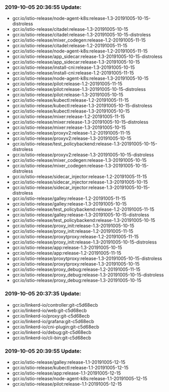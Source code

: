 ### 2019-10-05 20:36:55 Update:

- gcr.io/istio-release/node-agent-k8s:release-1.3-20191005-10-15-distroless
- gcr.io/istio-release/citadel:release-1.3-20191005-10-15
- gcr.io/istio-release/citadel:release-1.3-20191005-10-15-distroless
- gcr.io/istio-release/mixer_codegen:release-1.2-20191005-11-15
- gcr.io/istio-release/citadel:release-1.2-20191005-11-15
- gcr.io/istio-release/node-agent-k8s:release-1.2-20191005-11-15
- gcr.io/istio-release/app_sidecar:release-1.3-20191005-10-15-distroless
- gcr.io/istio-release/app_sidecar:release-1.3-20191005-10-15
- gcr.io/istio-release/install-cni:release-1.3-20191005-10-15
- gcr.io/istio-release/install-cni:release-1.2-20191005-11-15
- gcr.io/istio-release/node-agent-k8s:release-1.3-20191005-10-15
- gcr.io/istio-release/pilot:release-1.2-20191005-11-15
- gcr.io/istio-release/pilot:release-1.3-20191005-10-15-distroless
- gcr.io/istio-release/pilot:release-1.3-20191005-10-15
- gcr.io/istio-release/kubectl:release-1.2-20191005-11-15
- gcr.io/istio-release/kubectl:release-1.3-20191005-10-15-distroless
- gcr.io/istio-release/kubectl:release-1.3-20191005-10-15
- gcr.io/istio-release/mixer:release-1.2-20191005-11-15
- gcr.io/istio-release/mixer:release-1.3-20191005-10-15-distroless
- gcr.io/istio-release/mixer:release-1.3-20191005-10-15
- gcr.io/istio-release/proxyv2:release-1.2-20191005-11-15
- gcr.io/istio-release/proxyv2:release-1.3-20191005-10-15
- gcr.io/istio-release/test_policybackend:release-1.3-20191005-10-15-distroless
- gcr.io/istio-release/proxyv2:release-1.3-20191005-10-15-distroless
- gcr.io/istio-release/mixer_codegen:release-1.3-20191005-10-15
- gcr.io/istio-release/mixer_codegen:release-1.3-20191005-10-15-distroless
- gcr.io/istio-release/sidecar_injector:release-1.2-20191005-11-15
- gcr.io/istio-release/sidecar_injector:release-1.3-20191005-10-15
- gcr.io/istio-release/sidecar_injector:release-1.3-20191005-10-15-distroless
- gcr.io/istio-release/galley:release-1.2-20191005-11-15
- gcr.io/istio-release/galley:release-1.3-20191005-10-15
- gcr.io/istio-release/test_policybackend:release-1.2-20191005-11-15
- gcr.io/istio-release/galley:release-1.3-20191005-10-15-distroless
- gcr.io/istio-release/test_policybackend:release-1.3-20191005-10-15
- gcr.io/istio-release/proxy_init:release-1.3-20191005-10-15
- gcr.io/istio-release/proxy_init:release-1.2-20191005-11-15
- gcr.io/istio-release/proxytproxy:release-1.2-20191005-11-15
- gcr.io/istio-release/proxy_init:release-1.3-20191005-10-15-distroless
- gcr.io/istio-release/app:release-1.3-20191005-10-15
- gcr.io/istio-release/app:release-1.2-20191005-11-15
- gcr.io/istio-release/proxytproxy:release-1.3-20191005-10-15-distroless
- gcr.io/istio-release/proxytproxy:release-1.3-20191005-10-15
- gcr.io/istio-release/proxy_debug:release-1.2-20191005-11-15
- gcr.io/istio-release/proxy_debug:release-1.3-20191005-10-15-distroless
- gcr.io/istio-release/proxy_debug:release-1.3-20191005-10-15
### 2019-10-05 20:37:35 Update:

- gcr.io/linkerd-io/controller:git-c5d68ecb
- gcr.io/linkerd-io/web:git-c5d68ecb
- gcr.io/linkerd-io/proxy:git-c5d68ecb
- gcr.io/linkerd-io/grafana:git-c5d68ecb
- gcr.io/linkerd-io/cni-plugin:git-c5d68ecb
- gcr.io/linkerd-io/debug:git-c5d68ecb
- gcr.io/linkerd-io/cli-bin:git-c5d68ecb
### 2019-10-05 20:39:55 Update:

- gcr.io/istio-release/galley:release-1.1-20191005-12-15
- gcr.io/istio-release/kubectl:release-1.1-20191005-12-15
- gcr.io/istio-release/app:release-1.1-20191005-12-15
- gcr.io/istio-release/node-agent-k8s:release-1.1-20191005-12-15
- gcr.io/istio-release/pilot:release-1.1-20191005-12-15
